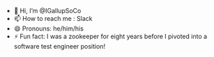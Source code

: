 - 👋 Hi, I’m @IGallupSoCo
- 📫 How to reach me : Slack
- 😄 Pronouns: he/him/his
- ⚡ Fun fact: I was a zookeeper for eight years before I pivoted into a software test engineer position!

<!---
IGallupSoCo/IGallupSoCo is a ✨ special ✨ repository because its `README.md` (this file) appears on your GitHub profile.
You can click the Preview link to take a look at your changes.
--->
